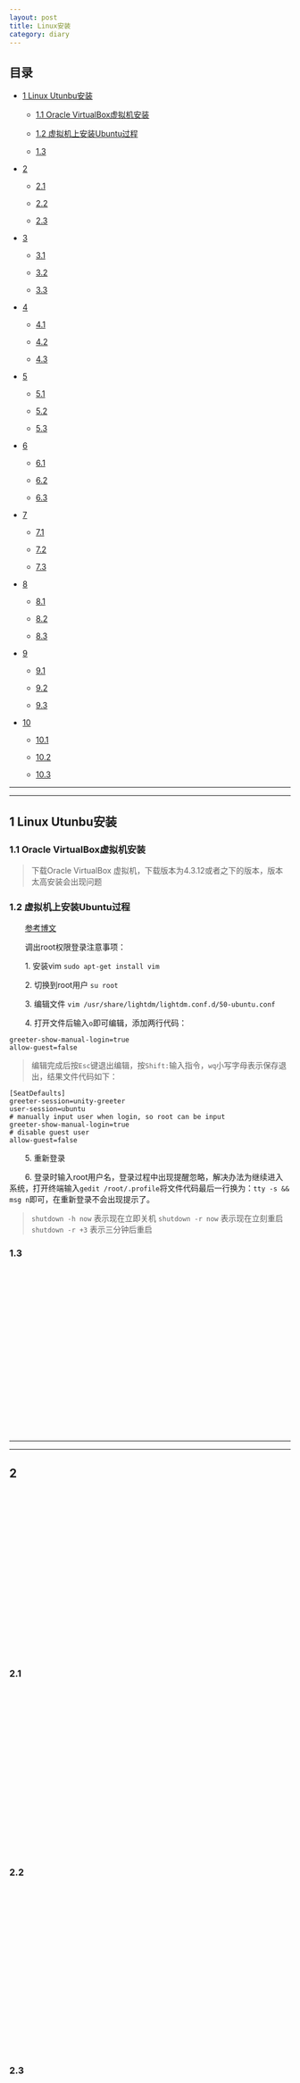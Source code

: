 ```yaml
---
layout: post 
title: Linux安装
category: diary
---
```


## 目录

* [1 Linux Utunbu安装](#1)

	* [1.1 Oracle VirtualBox虚拟机安装](#1.1)

	* [1.2 虚拟机上安装Ubuntu过程](#1.2)

	* [1.3 ](#1.3)

* [2 ](#2)

	* [2.1 ](#2.1)

	* [2.2 ](#2.2)

	* [2.3 ](#2.3)

* [3 ](#3)

	* [3.1 ](#3.1)

	* [3.2 ](#3.2)

	* [3.3 ](#3.3)

* [4 ](#4)

	* [4.1 ](#4.1)

	* [4.2 ](#4.2)

	* [4.3 ](#4.3)

* [5 ](#5)

	* [5.1 ](#5.1)

	* [5.2 ](#5.2)

	* [5.3 ](#5.3)

* [6 ](#6)

	* [6.1 ](#6.1)

	* [6.2 ](#6.2)

	* [6.3 ](#6.3)

* [7 ](#7)

	* [7.1 ](#7.1)

	* [7.2 ](#7.2)

	* [7.3 ](#7.3)

* [8 ](#8)

	* [8.1 ](#8.1)

	* [8.2 ](#8.2)

	* [8.3 ](#8.3)

* [9 ](#9)

	* [9.1 ](#9.1)

	* [9.2 ](#9.2)

	* [9.3 ](#9.3)

* [10 ](#10)

	* [10.1 ](#10.1)

	* [10.2 ](#10.2)

	* [10.3 ](#10.3)

***

***

<h2 id="1">1 Linux Utunbu安装</h2>

<h3 id="1.1">1.1 Oracle VirtualBox虚拟机安装</h3>

> 下载Oracle VirtualBox 虚拟机，下载版本为4.3.12或者之下的版本，版本太高安装会出现问题

<h3 id="1.2">1.2 虚拟机上安装Ubuntu过程</h3>

&emsp;&emsp;[参考博文](http://www.cnblogs.com/ajianbeyourself/p/4512993.html "虚拟机上安装Ubuntu过程")

&emsp;&emsp;调出root权限登录注意事项：

&emsp;&emsp;1. 安装vim `sudo apt-get install vim`

&emsp;&emsp;2. 切换到root用户 `su root`

&emsp;&emsp;3. 编辑文件 `vim /usr/share/lightdm/lightdm.conf.d/50-ubuntu.conf`

&emsp;&emsp;4. 打开文件后输入`o`即可编辑，添加两行代码：

	greeter-show-manual-login=true
	allow-guest=false

>编辑完成后按`Esc`键退出编辑，按`Shift:`输入指令，`wq`小写字母表示保存退出，结果文件代码如下：

	[SeatDefaults] 
	greeter-session=unity-greeter 
	user-session=ubuntu 
	# manually input user when login, so root can be input
	greeter-show-manual-login=true
	# disable guest user
	allow-guest=false

&emsp;&emsp;5. 重新登录

&emsp;&emsp;6. 登录时输入root用户名，登录过程中出现提醒忽略，解决办法为继续进入系统，打开终端输入`gedit /root/.profile`将文件代码最后一行换为：`tty -s && msg n`即可，在重新登录不会出现提示了。

> `shutdown -h now`	表示现在立即关机
`shutdown -r now`	表示现在立刻重启
`shutdown -r +3`	表示三分钟后重启

<h3 id="1.3">1.3 </h3>

&emsp;&emsp;

&emsp;&emsp;

&emsp;&emsp;

&emsp;&emsp;

&emsp;&emsp;

&emsp;&emsp;

&emsp;&emsp;

&emsp;&emsp;

&emsp;&emsp;

&emsp;&emsp;

***

***

<h2 id="2">2 </h2>

&emsp;&emsp;

&emsp;&emsp;

&emsp;&emsp;

&emsp;&emsp;

&emsp;&emsp;

&emsp;&emsp;

&emsp;&emsp;

&emsp;&emsp;

&emsp;&emsp;

&emsp;&emsp;

<h3 id="2.1">2.1 </h3>

&emsp;&emsp;

&emsp;&emsp;

&emsp;&emsp;

&emsp;&emsp;

&emsp;&emsp;

&emsp;&emsp;

&emsp;&emsp;

&emsp;&emsp;

&emsp;&emsp;

&emsp;&emsp;

<h3 id="2.2">2.2 </h3>

&emsp;&emsp;

&emsp;&emsp;

&emsp;&emsp;

&emsp;&emsp;

&emsp;&emsp;

&emsp;&emsp;

&emsp;&emsp;

&emsp;&emsp;

&emsp;&emsp;

&emsp;&emsp;

<h3 id="2.3">2.3 </h3>

&emsp;&emsp;

&emsp;&emsp;

&emsp;&emsp;

&emsp;&emsp;

&emsp;&emsp;

&emsp;&emsp;

&emsp;&emsp;

&emsp;&emsp;

&emsp;&emsp;

&emsp;&emsp;

***

***

<h2 id="3">3 </h2>

&emsp;&emsp;

&emsp;&emsp;

&emsp;&emsp;

&emsp;&emsp;

&emsp;&emsp;

&emsp;&emsp;

&emsp;&emsp;

&emsp;&emsp;

&emsp;&emsp;

&emsp;&emsp;

<h3 id="3.1">3.1 </h3>

&emsp;&emsp;

&emsp;&emsp;

&emsp;&emsp;

&emsp;&emsp;

&emsp;&emsp;

&emsp;&emsp;

&emsp;&emsp;

&emsp;&emsp;

&emsp;&emsp;

&emsp;&emsp;

<h3 id="3.2">3.2 </h3>

&emsp;&emsp;

&emsp;&emsp;

&emsp;&emsp;

&emsp;&emsp;

&emsp;&emsp;

&emsp;&emsp;

&emsp;&emsp;

&emsp;&emsp;

&emsp;&emsp;

&emsp;&emsp;

<h3 id="3.3">3.3 </h3>

&emsp;&emsp;

&emsp;&emsp;

&emsp;&emsp;

&emsp;&emsp;

&emsp;&emsp;

&emsp;&emsp;

&emsp;&emsp;

&emsp;&emsp;

&emsp;&emsp;

&emsp;&emsp;

***

***

<h2 id="4">4 </h2>

&emsp;&emsp;

&emsp;&emsp;

&emsp;&emsp;

&emsp;&emsp;

&emsp;&emsp;

&emsp;&emsp;

&emsp;&emsp;

&emsp;&emsp;

&emsp;&emsp;

&emsp;&emsp;

<h3 id="4.1">4.1 </h3>

&emsp;&emsp;

&emsp;&emsp;

&emsp;&emsp;

&emsp;&emsp;

&emsp;&emsp;

&emsp;&emsp;

&emsp;&emsp;

&emsp;&emsp;

&emsp;&emsp;

&emsp;&emsp;

<h3 id="4.2">4.2 </h3>

&emsp;&emsp;

&emsp;&emsp;

&emsp;&emsp;

&emsp;&emsp;

&emsp;&emsp;

&emsp;&emsp;

&emsp;&emsp;

&emsp;&emsp;

&emsp;&emsp;

&emsp;&emsp;

<h3 id="4.3">4.3 </h3>

&emsp;&emsp;

&emsp;&emsp;

&emsp;&emsp;

&emsp;&emsp;

&emsp;&emsp;

&emsp;&emsp;

&emsp;&emsp;

&emsp;&emsp;

&emsp;&emsp;

&emsp;&emsp;

***

***

<h2 id="5">5 </h2>

&emsp;&emsp;

&emsp;&emsp;

&emsp;&emsp;

&emsp;&emsp;

&emsp;&emsp;

&emsp;&emsp;

&emsp;&emsp;

&emsp;&emsp;

&emsp;&emsp;

&emsp;&emsp;

<h3 id="5.1">5.1 </h3>

&emsp;&emsp;

&emsp;&emsp;

&emsp;&emsp;

&emsp;&emsp;

&emsp;&emsp;

&emsp;&emsp;

&emsp;&emsp;

&emsp;&emsp;

&emsp;&emsp;

&emsp;&emsp;

<h3 id="5.2">5.2 </h3>

&emsp;&emsp;

&emsp;&emsp;

&emsp;&emsp;

&emsp;&emsp;

&emsp;&emsp;

&emsp;&emsp;

&emsp;&emsp;

&emsp;&emsp;

&emsp;&emsp;

&emsp;&emsp;

<h3 id="5.3">5.3 </h3>

&emsp;&emsp;

&emsp;&emsp;

&emsp;&emsp;

&emsp;&emsp;

&emsp;&emsp;

&emsp;&emsp;

&emsp;&emsp;

&emsp;&emsp;

&emsp;&emsp;

&emsp;&emsp;

***

***

<h2 id="6">6 </h2>

&emsp;&emsp;

&emsp;&emsp;

&emsp;&emsp;

&emsp;&emsp;

&emsp;&emsp;

&emsp;&emsp;

&emsp;&emsp;

&emsp;&emsp;

&emsp;&emsp;

&emsp;&emsp;

<h3 id="6.1">6.1 </h3>

&emsp;&emsp;

&emsp;&emsp;

&emsp;&emsp;

&emsp;&emsp;

&emsp;&emsp;

&emsp;&emsp;

&emsp;&emsp;

&emsp;&emsp;

&emsp;&emsp;

&emsp;&emsp;

<h3 id="6.2">6.2 </h3>

&emsp;&emsp;

&emsp;&emsp;

&emsp;&emsp;

&emsp;&emsp;

&emsp;&emsp;

&emsp;&emsp;

&emsp;&emsp;

&emsp;&emsp;

&emsp;&emsp;

&emsp;&emsp;

<h3 id="6.3">6.3 </h3>

&emsp;&emsp;

&emsp;&emsp;

&emsp;&emsp;

&emsp;&emsp;

&emsp;&emsp;

&emsp;&emsp;

&emsp;&emsp;

&emsp;&emsp;

&emsp;&emsp;

&emsp;&emsp;

***

***

<h2 id="7">7 </h2>

&emsp;&emsp;

&emsp;&emsp;

&emsp;&emsp;

&emsp;&emsp;

&emsp;&emsp;

&emsp;&emsp;

&emsp;&emsp;

&emsp;&emsp;

&emsp;&emsp;

&emsp;&emsp;

<h3 id="7.1">7.1 </h3>

&emsp;&emsp;

&emsp;&emsp;

&emsp;&emsp;

&emsp;&emsp;

&emsp;&emsp;

&emsp;&emsp;

&emsp;&emsp;

&emsp;&emsp;

&emsp;&emsp;

&emsp;&emsp;

<h3 id="7.2">7.2 </h3>

&emsp;&emsp;

&emsp;&emsp;

&emsp;&emsp;

&emsp;&emsp;

&emsp;&emsp;

&emsp;&emsp;

&emsp;&emsp;

&emsp;&emsp;

&emsp;&emsp;

&emsp;&emsp;

<h3 id="7.3">7.3 </h3>

&emsp;&emsp;

&emsp;&emsp;

&emsp;&emsp;

&emsp;&emsp;

&emsp;&emsp;

&emsp;&emsp;

&emsp;&emsp;

&emsp;&emsp;

&emsp;&emsp;

&emsp;&emsp;

***

***

<h2 id="8">8 </h2>

&emsp;&emsp;

&emsp;&emsp;

&emsp;&emsp;

&emsp;&emsp;

&emsp;&emsp;

&emsp;&emsp;

&emsp;&emsp;

&emsp;&emsp;

&emsp;&emsp;

&emsp;&emsp;

<h3 id="8.1">8.1 </h3>

&emsp;&emsp;

&emsp;&emsp;

&emsp;&emsp;

&emsp;&emsp;

&emsp;&emsp;

&emsp;&emsp;

&emsp;&emsp;

&emsp;&emsp;

&emsp;&emsp;

&emsp;&emsp;

<h3 id="8.2">8.2 </h3>

&emsp;&emsp;

&emsp;&emsp;

&emsp;&emsp;

&emsp;&emsp;

&emsp;&emsp;

&emsp;&emsp;

&emsp;&emsp;

&emsp;&emsp;

&emsp;&emsp;

&emsp;&emsp;

<h3 id="8.3">8.3 </h3>

&emsp;&emsp;

&emsp;&emsp;

&emsp;&emsp;

&emsp;&emsp;

&emsp;&emsp;

&emsp;&emsp;

&emsp;&emsp;

&emsp;&emsp;

&emsp;&emsp;

&emsp;&emsp;

***

***

<h2 id="9">9 </h2>

&emsp;&emsp;

&emsp;&emsp;

&emsp;&emsp;

&emsp;&emsp;

&emsp;&emsp;

&emsp;&emsp;

&emsp;&emsp;

&emsp;&emsp;

&emsp;&emsp;

&emsp;&emsp;

<h3 id="9.1">9.1 </h3>

&emsp;&emsp;

&emsp;&emsp;

&emsp;&emsp;

&emsp;&emsp;

&emsp;&emsp;

&emsp;&emsp;

&emsp;&emsp;

&emsp;&emsp;

&emsp;&emsp;

&emsp;&emsp;

<h3 id="9.2">9.2 </h3>

&emsp;&emsp;

&emsp;&emsp;

&emsp;&emsp;

&emsp;&emsp;

&emsp;&emsp;

&emsp;&emsp;

&emsp;&emsp;

&emsp;&emsp;

&emsp;&emsp;

&emsp;&emsp;

<h3 id="9.3">9.3 </h3>

&emsp;&emsp;

&emsp;&emsp;

&emsp;&emsp;

&emsp;&emsp;

&emsp;&emsp;

&emsp;&emsp;

&emsp;&emsp;

&emsp;&emsp;

&emsp;&emsp;

&emsp;&emsp;

***

***

<h2 id="10">10 </h2>

&emsp;&emsp;

&emsp;&emsp;

&emsp;&emsp;

&emsp;&emsp;

&emsp;&emsp;

&emsp;&emsp;

&emsp;&emsp;

&emsp;&emsp;

&emsp;&emsp;

&emsp;&emsp;

<h3 id="10.1">10.1 </h3>

&emsp;&emsp;

&emsp;&emsp;

&emsp;&emsp;

&emsp;&emsp;

&emsp;&emsp;

&emsp;&emsp;

&emsp;&emsp;

&emsp;&emsp;

&emsp;&emsp;

&emsp;&emsp;

<h3 id="10.2">10.2 </h3>

&emsp;&emsp;

&emsp;&emsp;

&emsp;&emsp;

&emsp;&emsp;

&emsp;&emsp;

&emsp;&emsp;

&emsp;&emsp;

&emsp;&emsp;

&emsp;&emsp;

&emsp;&emsp;

<h3 id="10.3">10.3 </h3>

&emsp;&emsp;

&emsp;&emsp;

&emsp;&emsp;

&emsp;&emsp;

&emsp;&emsp;

&emsp;&emsp;

&emsp;&emsp;

&emsp;&emsp;

&emsp;&emsp;

&emsp;&emsp;

***

***
